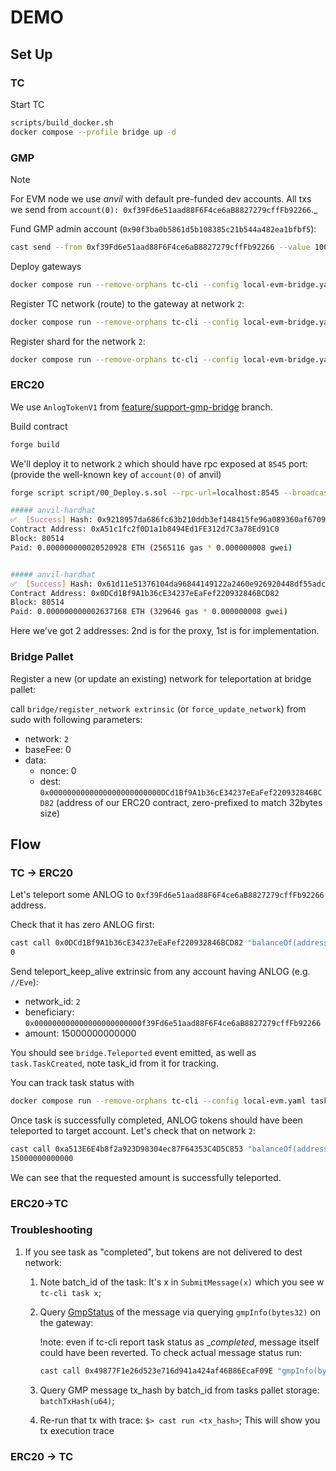 # DEMO 
## Set Up

### TC 

Start TC

``` sh
scripts/build_docker.sh
docker compose --profile bridge up -d
```

### GMP
> [!NOTE]  
> For EVM node we use _anvil_ with default pre-funded dev accounts. 
> All txs we send from `account(0): 0xf39Fd6e51aad88F6F4ce6aB8827279cffFb92266`._

Fund GMP admin account (`0x90f3ba0b5861d5b108385c21b544a482ea1bfbf5`): 

``` sh
cast send --from 0xf39Fd6e51aad88F6F4ce6aB8827279cffFb92266 --value 100ether 0x90f3ba0b5861d5b108385c21b544a482ea1bfbf5 --unlocked
```

Deploy gateways

``` sh
docker compose run --remove-orphans tc-cli --config local-evm-bridge.yaml deploy
```

Register TC network (route) to the gateway at network `2`:

``` sh
docker compose run --remove-orphans tc-cli --config local-evm-bridge.yaml set-tc-route 2 0x49877F1e26d523e716d941a424af46B86EcaF09E
```

Register shard for the network `2`:
    
``` sh
docker compose run --remove-orphans tc-cli --config local-evm-bridge.yaml register-shards 2
```

### ERC20 

We use `AnlogTokenV1` from [feature/support-gmp-bridge](https://github.com/Analog-Labs/erc20-token/blob/95f249bd0a8e05af55c8cca141b75776e17080d0/src/AnlogTokenV1.sol#L1) branch.

Build contract 

``` sh
forge build
```

We'll deploy it to network `2` which should have rpc exposed at `8545` port:
(provide the well-known key of `account(0)` of anvil)

``` sh
forge script script/00_Deploy.s.sol --rpc-url=localhost:8545 --broadcast -i 1

##### anvil-hardhat
✅  [Success] Hash: 0x9218957da686fc63b210ddb3ef148415fe96a089360af670951273d67df9bdd6
Contract Address: 0xA51c1fc2f0D1a1b8494Ed1FE312d7C3a78Ed91C0
Block: 80514
Paid: 0.000000000020520928 ETH (2565116 gas * 0.000000008 gwei)


##### anvil-hardhat
✅  [Success] Hash: 0x61d11e51376104da96844149122a2460e926920448df55adc37c46e6d1601c82
Contract Address: 0x0DCd1Bf9A1b36cE34237eEaFef220932846BCD82
Block: 80514
Paid: 0.000000000002637168 ETH (329646 gas * 0.000000008 gwei)
```

Here we've got 2 addresses: 2nd is for the proxy, 1st is for implementation.



### Bridge Pallet 

Register a new (or update an existing) network for teleportation at bridge pallet: 

call `bridge/register_network extrinsic` (or `force_update_network`) from sudo with following parameters:

+ network: `2`
+ baseFee: 0
+ data:
  + nonce: 0                         
  + dest: `0x0000000000000000000000000DCd1Bf9A1b36cE34237eEaFef220932846BCD82` (address of our ERC20 contract, zero-prefixed to match 32bytes size)

## Flow 

### TC -> ERC20 

Let's teleport some ANLOG to `0xf39Fd6e51aad88F6F4ce6aB8827279cffFb92266` address.

Check that it has zero ANLOG first: 

``` sh
cast call 0x0DCd1Bf9A1b36cE34237eEaFef220932846BCD82 "balanceOf(address)(uint256)" 0xf39Fd6e51aad88F6F4ce6aB8827279cffFb92266
0
```

Send teleport_keep_alive extrinsic from any account having ANLOG (e.g. `//Eve`):

+ network_id: `2`
+ beneficiary: `0x000000000000000000000000f39Fd6e51aad88F6F4ce6aB8827279cffFb92266`
+ amount: 15000000000000

You should see `bridge.Teleported` event emitted, as well as `task.TaskCreated`, note task_id from it for tracking. 

You can track task status with 

``` sh
docker compose run --remove-orphans tc-cli --config local-evm.yaml task 13
```

Once task is successfully completed, ANLOG tokens should have been teleported to target account. 
Let's check that on network `2`:

``` sh
cast call 0xa513E6E4b8f2a923D98304ec87F64353C4D5C853 "balanceOf(address)(uint256)" 0xf39Fd6e51aad88F6F4ce6aB8827279cffFb92266
15000000000000
```

We can see that the requested amount is successfully teleported.

### ERC20->TC 



### Troubleshooting 

1. If you see task as "completed", but tokens are not delivered to dest network: 
   1. Note batch_id of the task: It's x in `SubmitMessage(x)` which you see w `tc-cli task x`;
   2. Query [GmpStatus](https://github.com/Analog-Labs/analog-gmp-examples/blob/00090ef5b83574c5fdaa2a10d428f87e1702cc79/examples/teleport-tokens/BasicERC20.sol) of the message  via querying `gmpInfo(bytes32)` on the gateway:
      
      !note: even if tc-cli report task status as __completed_, message itself could have been reverted. 
      To check actual message status run: 
      ```sh
      cast call 0x49877F1e26d523e716d941a424af46B86EcaF09E "gmpInfo(bytes32)" <msg_id>
      ``` 
   2. Query GMP message tx_hash by batch_id from tasks pallet storage: `batchTxHash(u64)`;
   3. Re-run that tx with trace: 
      `$> cast run <tx_hash>`;
   This will show you tx execution trace 


### ERC20 -> TC 
